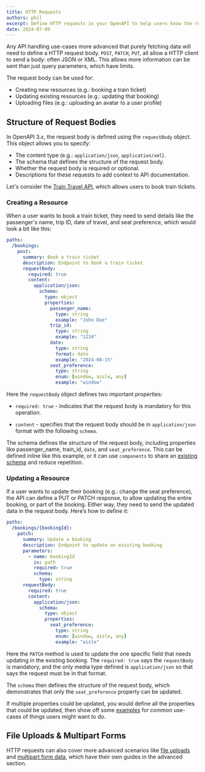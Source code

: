 ```yaml
---
title: HTTP Requests
authors: phil
excerpt: Define HTTP requests in your OpenAPI to help users know the rules on what to send and how.
date: 2024-07-09
---
```


Any API handling use-cases more advanced that purely fetching data will need to define a HTTP request body. `POST`, `PATCH`, `PUT`, all allow a HTTP client to send a body: often JSON or XML. This allows more information can be sent than just query parameters, which have limits. 

The request body can be used for:

- Creating new resources (e.g.: booking a train ticket)
- Updating existing resources (e.g.: updating that booking)
- Uploading files (e.g.: uploading an avatar to a user profile)

## Structure of Request Bodies

In OpenAPI 3.x, the request body is defined using the `requestBody` object. This object allows you to specify:

- The content type (e.g.: `application/json`, `application/xml`).
- The schema that defines the structure of the request body.
- Whether the request body is required or optional.
- Descriptions for these requests to add context to API documentation.

Let's consider the [Train Travel API](https://bump.sh/blog/modern-openapi-petstore-replacement), which allows users to book train tickets. 

### Creating a Resource

When a user wants to book a train ticket, they need to send details like the passenger's name, trip ID, date of travel, and seat preference, which would look a bit like this:

```yaml
paths:
  /bookings:
    post:
      summary: Book a train ticket
      description: Endpoint to book a train ticket
      requestBody:
        required: true
        content:
          application/json:
            schema:
              type: object
              properties:
                passenger_name:
                  type: string
                  example: "John Doe"
                trip_id:
                  type: string
                  example: "1234"
                date:
                  type: string
                  format: date
                  example: "2024-08-15"
                seat_preference:
                  type: string
                  enum: [window, aisle, any]
                  example: "window"
```

Here the `requestBody` object defines two important properties:

- `required: true` - indicates that the request body is mandatory for this operation.
  
- `content` - specifies that the request body should be in `application/json` format with the following `schema`.

The schema defines the structure of the request body, including properties like passenger_name, train_id, `date`, and `seat_preference`. This can be defined inline like this example, or it can use `components` to share an [existing schema](../data-models/schema-and-data-types.md) and reduce repetition. 

### Updating a Resource

If a user wants to update their booking (e.g.: change the seat preference), the API can define a PUT or PATCH response, to allow updating the entire booking, or part of the booking. Either way, they need to send the updated data in the request body. Here’s how to define it:

```yaml
paths:
  /bookings/{bookingId}:
    patch:
      summary: Update a booking
      description: Endpoint to update an existing booking
      parameters:
        - name: bookingId
          in: path
          required: true
          schema:
            type: string
      requestBody:
        required: true
        content:
          application/json:
            schema:
              type: object
              properties:
                seat_preference:
                  type: string
                  enum: [window, aisle, any]
                  example: "aisle"
```

Here the `PATCH` method is used to update the one specific field that needs updating in the existing booking. The `required: true` says the `requestBody` is mandatory, and the only media type defined is `application/json` so that says the request must be in that format.

The `schema` then defines the structure of the request body, which demonstrates that only the `seat_preference` property can be updated.

If multiple properties could be updated, you would define all the properties that could be updated, then show off some [examples](../data-models/examples.md) for common use-cases of things users might want to do.

## File Uploads & Multipart Forms

HTTP requests can also cover more advanced scenarios like [file uploads](../advanced/file-uploads.md) and [multipart form data](../advanced/multipart-form-data.md), which have their own guides in the advanced section.
